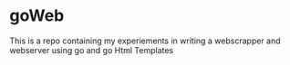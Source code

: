# goWeb
This is a repo containing my experiements in writing a webscrapper and webserver using go and go Html Templates
